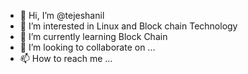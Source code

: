 - 👋 Hi, I’m @tejeshanil
- 👀 I’m interested in Linux and Block chain Technology
- 🌱 I’m currently learning Block Chain
- 💞️ I’m looking to collaborate on ...
- 📫 How to reach me ...

<!---
tejeshanil/tejeshanil is a ✨ special ✨ repository because its `README.md` (this file) appears on your GitHub profile.
You can click the Preview link to take a look at your changes.
--->
